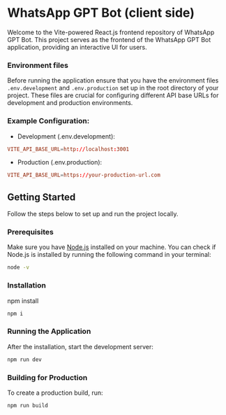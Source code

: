 # WhatsApp GPT Bot (client side)

Welcome to the Vite-powered React.js frontend repository of WhatsApp GPT Bot. This project serves as the frontend of the WhatsApp GPT Bot application, providing an interactive UI for users.

### Environment files

Before running the application ensure that you have the environment files `.env.development` and `.env.production` set up in the root directory of your project. These files are crucial for configuring different API base URLs for development and production environments.

### Example Configuration:

- Development (.env.development):

```conf
VITE_API_BASE_URL=http://localhost:3001
```

- Production (.env.production):

```conf
VITE_API_BASE_URL=https://your-production-url.com
```

## Getting Started

Follow the steps below to set up and run the project locally.

### Prerequisites

Make sure you have [Node.js](https://nodejs.org/en) installed on your machine. You can check if Node.js is installed by running the following command in your terminal:

```cmd
node -v
```

### Installation

npm install

```cmd
npm i
```

### Running the Application

After the installation, start the development server:

```cmd
npm run dev
```

### Building for Production

To create a production build, run:

```cmd
npm run build
```
